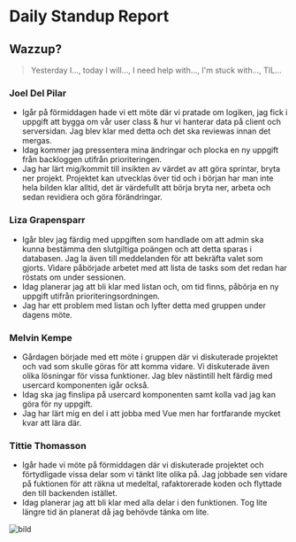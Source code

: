 # Daily Standup Report

## Wazzup?
> Yesterday I…, today I will…, I need help with…, I'm stuck with…, TIL…

### Joel Del Pilar
- Igår på förmiddagen hade vi ett möte där vi pratade om logiken, jag fick i uppgift att bygga om vår user class & hur vi hanterar data på client och serversidan. Jag blev klar med detta och det ska reviewas innan det mergas.
- Idag kommer jag pressentera mina ändringar och plocka en ny uppgift från backloggen utifrån prioriteringen. 
- Jag har lärt mig/kommit till insikten av värdet av att göra sprintar, bryta ner projekt. Projektet kan utvecklas över tid och i början har man inte hela bilden klar alltid, det är värdefullt att börja bryta ner, arbeta och sedan revidiera och göra förändringar.

### Liza Grapensparr
- Igår blev jag färdig med uppgiften som handlade om att admin ska kunna bestämma den slutgiltiga poängen och att detta sparas i databasen. Jag la även till meddelanden för att bekräfta valet som gjorts. Vidare påbörjade arbetet med att lista de tasks som det redan har röstats om under sessionen.
- Idag planerar jag att bli klar med listan och, om tid finns, påbörja en ny uppgift utifrån prioriteringsordningen.
- Jag har ett problem med listan och lyfter detta med gruppen under dagens möte.

### Melvin Kempe
- Gårdagen började med ett möte i gruppen där vi diskuterade projektet och vad som skulle göras för att komma vidare. Vi diskuterade även olika lösningar för vissa funktioner. Jag blev nästintill helt färdig med usercard komponenten igår också.
- Idag ska jag finslipa på usercard komponenten samt kolla vad jag kan göra för ny uppgift.
- Jag har lärt mig en del i att jobba med Vue men har fortfarande mycket kvar att lära där. 

### Tittie Thomasson
- Igår hade vi möte på förmiddagen där vi diskuterade projektet och förtydligade vissa delar som vi tänkt lite olika på. Jag jobbade sen vidare på fuktionen för att räkna ut medeltal, rafaktorerade koden och flyttade den till backenden istället. 
- Idag planerar jag att bli klar med alla delar i den funktionen. Tog lite längre tid än planerat då jag behövde tänka om lite. 


![bild](https://github.com/Medieinstitutet/fed22d-agila-planning-poker-expedit/assets/103323456/ac8ec3c3-8c32-484b-bdc9-04e013822400)

